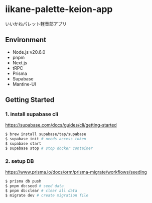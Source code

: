 # iikane-palette-keion-app #
いいかねパレット軽音部アプリ

## Environment
- Node.js v20.6.0
- pnpm
- Next.js
- tRPC
- Prisma
- Supabase
- Mantine-UI

## Getting Started
### 1. install supabase cli
https://supabase.com/docs/guides/cli/getting-started
```bash
$ brew install supabase/tap/supabase
$ supabase init # needs access token
$ supabase start
$ supabase stop # stop docker container
```

### 2. setup DB
https://www.prisma.io/docs/orm/prisma-migrate/workflows/seeding
```bash
$ prisma db push
$ pnpm db:seed # seed data
$ pnpm db:clear # clear all data
$ migrate dev # create migration file
```
